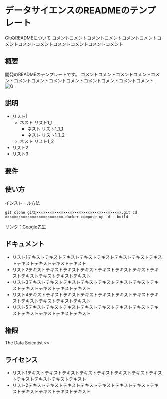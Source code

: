 # データサイエンスのREADMEのテンプレート
GitのREADMEについて
コメントコメントコメントコメントコメントコメントコメントコメントコメントコメントコメントコメントコメント
## 概要
開発のREADMEのテンプレートです。
コメントコメントコメントコメントコメントコメントコメントコメントコメントコメントコメントコメントコメント
![G](https://i.gzn.jp/img/2020/11/05/github-source-code-leak/00.png)
## 説明
- リスト1
    - ネスト リスト1_1
        - ネスト リスト1_1_1
        - ネスト リスト1_1_2
    - ネスト リスト1_2
- リスト2
- リスト3
## 要件
## 使い方
インストール方法

`git clone git@××××××××××××××××××××××××××××××××××××××.git
cd ××××××××××××××××××××××××××
docker-compose up -d --build`

リンク：[Google先生](https://www.google.co.jp/)
## ドキュメント
- リスト1テキストテキストテキストテキストテキストテキストテキストテキストテキストテキストテキストテキスト
- リスト2テキストテキストテキストテキストテキストテキストテキストテキストテキストテキストテキストテキスト
- リスト3テキストテキストテキストテキストテキストテキストテキストテキストテキストテキストテキストテキスト
- リスト4テキストテキストテキストテキストテキストテキストテキストテキストテキストテキストテキストテキスト
- リスト5テキストテキストテキストテキストテキストテキストテキストテキストテキストテキストテキストテキスト
## 権限
The Data Scientist ××
## ライセンス
- リスト1テキストテキストテキストテキストテキストテキストテキストテキストテキストテキストテキストテキスト
- リスト2テキストテキストテキストテキストテキストテキストテキストテキストテキストテキストテキストテキスト
